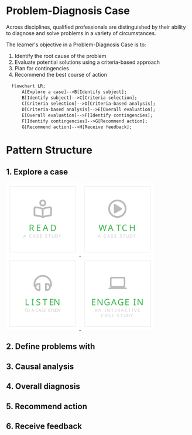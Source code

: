 # Problem-Diagnosis Case

Across disciplines, qualified professionals are distinguished by their ability to diagnose and solve problems in a variety of circumstances.

The learner's objective in a Problem-Diagnosis Case is to:

1. Identify the root cause of the problem
2. Evaluate potential solutions using a criteria-based approach
3. Plan for contingencies
4. Recommend the best course of action

```mermaid
  flowchart LR;
      A[Explore a case]-->B[Identify subject];
      B[Identify subject]-->C[Criteria selection];
      C[Criteria selection]-->D[Criteria-based analysis];
      D[Criteria-based analysis]-->E[Overall evaluation];
      E[Overall evaluation]-->F[Identify contingencies];
      F[Identify contingencies]-->G[Recommend action];
      G[Recommend action]-->H[Receive feedback];
```

# Pattern Structure

## 1. Explore a case

<a href="./explore/ReadACase.md">
  <img src="./images/read-case.svg" alt="Read A Case Study" style="width: 200px;"/>
</a>
<a href="./explore/WatchACase.md">
  <img src="./images/video-case.svg" alt="Watch A Video Case Study" style="width: 200px;"/>
</a>
<a href="./explore/ListenToACase.md">
  <img src="./images/podcast-case.svg" alt="Listen To A Case Study" style="width: 200px;"/>
</a>
<a href="./explore/EngageInAnInteractiveCase.md">
  <img src="./images/interactive-case.svg" alt="Engage In An Interactive Case Study" style="width: 200px;"/>
</a>

## 2. Define problems with

## 3. Causal analysis

## 4. Overall diagnosis

## 5. Recommend action

## 6. Receive feedback
